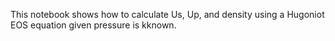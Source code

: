 This notebook shows how to calculate Us, Up, and density using a Hugoniot EOS equation given pressure is kknown.
